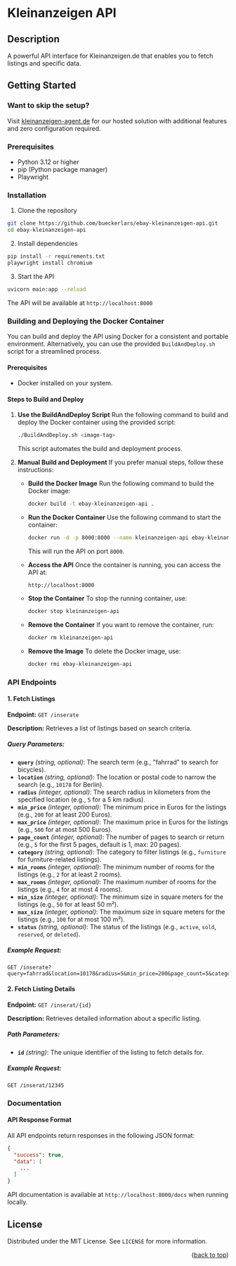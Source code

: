 # Kleinanzeigen API

## Description
A powerful API interface for Kleinanzeigen.de that enables you to fetch listings and specific data.

## Getting Started

### Want to skip the setup?
Visit [kleinanzeigen-agent.de](https://kleinanzeigen-agent.de/features/developer-api) for our hosted solution with additional features and zero configuration required.

### Prerequisites
- Python 3.12 or higher
- pip (Python package manager)
- Playwright

### Installation

1. Clone the repository
```sh
git clone https://github.com/bueckerlars/ebay-kleinanzeigen-api.git
cd ebay-kleinanzeigen-api
```

2. Install dependencies
```sh
pip install -r requirements.txt
playwright install chromium
```

3. Start the API
```sh
uvicorn main:app --reload
```

The API will be available at `http://localhost:8000`

### Building and Deploying the Docker Container

You can build and deploy the API using Docker for a consistent and portable environment. Alternatively, you can use the provided `BuildAndDeploy.sh` script for a streamlined process.

#### Prerequisites
- Docker installed on your system.

#### Steps to Build and Deploy

1. **Use the BuildAndDeploy Script**
   Run the following command to build and deploy the Docker container using the provided script:
   ```sh
   ./BuildAndDeploy.sh <image-tag>
   ```
   This script automates the build and deployment process.

2. **Manual Build and Deployment**
   If you prefer manual steps, follow these instructions:

   - **Build the Docker Image**
     Run the following command to build the Docker image:
     ```sh
     docker build -t ebay-kleinanzeigen-api .
     ```

   - **Run the Docker Container**
     Use the following command to start the container:
     ```sh
     docker run -d -p 8000:8000 --name kleinanzeigen-api ebay-kleinanzeigen-api
     ```
     This will run the API on port `8000`.

   - **Access the API**
     Once the container is running, you can access the API at:
     ```
     http://localhost:8000
     ```

   - **Stop the Container**
     To stop the running container, use:
     ```sh
     docker stop kleinanzeigen-api
     ```

   - **Remove the Container**
     If you want to remove the container, run:
     ```sh
     docker rm kleinanzeigen-api
     ```

   - **Remove the Image**
     To delete the Docker image, use:
     ```sh
     docker rmi ebay-kleinanzeigen-api
     ```

### API Endpoints

#### 1. Fetch Listings
**Endpoint:** `GET /inserate`

**Description:** Retrieves a list of listings based on search criteria.

##### Query Parameters:
- **`query`** *(string, optional)*: The search term (e.g., "fahrrad" to search for bicycles).
- **`location`** *(string, optional)*: The location or postal code to narrow the search (e.g., `10178` for Berlin).
- **`radius`** *(integer, optional)*: The search radius in kilometers from the specified location (e.g., `5` for a 5 km radius).
- **`min_price`** *(integer, optional)*: The minimum price in Euros for the listings (e.g., `200` for at least 200 Euros).
- **`max_price`** *(integer, optional)*: The maximum price in Euros for the listings (e.g., `500` for at most 500 Euros).
- **`page_count`** *(integer, optional)*: The number of pages to search or return (e.g., `5` for the first 5 pages, default is 1, max: 20 pages).
- **`category`** *(string, optional)*: The category to filter listings (e.g., `furniture` for furniture-related listings).
- **`min_rooms`** *(integer, optional)*: The minimum number of rooms for the listings (e.g., `2` for at least 2 rooms).
- **`max_rooms`** *(integer, optional)*: The maximum number of rooms for the listings (e.g., `4` for at most 4 rooms).
- **`min_size`** *(integer, optional)*: The minimum size in square meters for the listings (e.g., `50` for at least 50 m²).
- **`max_size`** *(integer, optional)*: The maximum size in square meters for the listings (e.g., `100` for at most 100 m²).
- **`status`** *(string, optional)*: The status of the listings (e.g., `active`, `sold`, `reserved`, or `deleted`).

##### Example Request:
```http
GET /inserate?query=fahrrad&location=10178&radius=5&min_price=200&page_count=5&category=furniture&min_rooms=2&max_rooms=4&min_size=50&max_size=100&status=active
```

#### 2. Fetch Listing Details
**Endpoint:** `GET /inserat/{id}`

**Description:** Retrieves detailed information about a specific listing.

##### Path Parameters:
- **`id`** *(string)*: The unique identifier of the listing to fetch details for.

##### Example Request:
```http
GET /inserat/12345
```


### Documentation

#### API Response Format
All API endpoints return responses in the following JSON format:
```json
{
  "success": true,
  "data": [
    ...
  ]
}
```

API documentation is available at `http://localhost:8000/docs` when running locally.

## License
Distributed under the MIT License. See `LICENSE` for more information.

<p align="right">(<a href="#readme-top">back to top</a>)</p>
